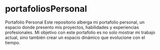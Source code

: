 # portafoliosPersonal
Portafolio Personal Este repositorio alberga mi portafolio personal, un espacio donde presento mis proyectos, habilidades y experiencias profesionales. Mi objetivo con este portafolio es no solo mostrar mi trabajo actual, sino también crear un espacio dinámico que evolucione con el tiempo.
